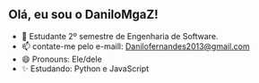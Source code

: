 ## Olá, eu sou o DaniloMgaZ!

- 🔭 Estudante 2º semestre de Engenharia de Software.
- 📫 contate-me pelo e-maill: Danilofernandes2013@gmail.com
- 😄 Pronouns: Ele/dele
- ✨ Estudando: Python e JavaScript


